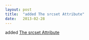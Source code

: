 ```yaml
---
layout: post
title:  "added The srcset Attribute"
date:   2013-02-28
---
```


added <a href="http://www.w3.org/TR/html-srcset/">The srcset Attribute</a>

